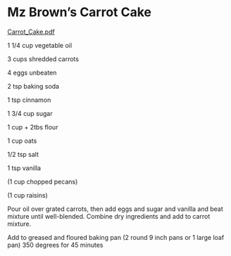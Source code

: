 # Mz Brown’s Carrot Cake

[Carrot\_Cake.pdf](./file/Carrot_Cake.pdf)

1 1/4 cup vegetable oil

3 cups shredded carrots 

4 eggs unbeaten 

2 tsp baking soda

1 tsp cinnamon 

1 3/4 cup sugar 

1 cup \+ 2tbs flour

1 cup oats

1/2 tsp salt

1 tsp vanilla

\(1 cup chopped pecans\)

\(1 cup raisins\)

Pour oil over grated carrots, then add eggs and sugar and vanilla and beat mixture until well\-blended. Combine dry ingredients and add to carrot mixture. 

Add to greased and floured baking pan \(2 round 9 inch pans or 1 large loaf pan\) 350 degrees for 45 minutes 
